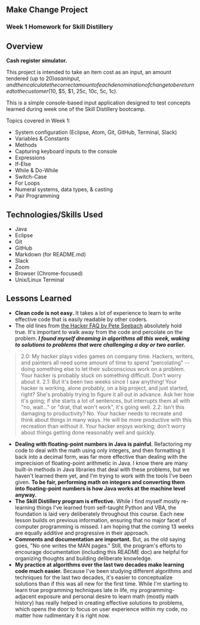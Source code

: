 ## Make Change Project

### Week 1 Homework for Skill Distillery

## Overview

**Cash register simulator.**

This project is intended to take an item cost as an input, an amount tendered (up to $20) as an input, and then calculate the correct amount of each denomination of change to be returned to the customer ($10, $5, $1, 25c, 10c, 5c, 1c).

This is a simple console-based input application designed to test concepts learned during week one of the Skill Distillery bootcamp.

Topics covered in Week 1:

* System configuration (Eclipse, Atom, Git, GitHub, Terminal, Slack)
* Variables & Constants
* Methods
* Capturing keyboard inputs to the console
* Expressions
* If-Else
* While & Do-While
* Switch-Case
* For Loops
* Numeral systems, data types, & casting
* Pair Programming
 

## Technologies/Skills Used

* Java
* Eclipse
* Git
* GitHub
* Markdown (for README.md)
* Slack
* Zoom
* Browser (Chrome-focused)
* Unix/Linux Terminal

## Lessons Learned

* **Clean code is not easy.**  It takes a lot of experience to learn to write effective code that is easily readable by other coders.
* The old lines from [the Hacker FAQ by Pete Seebach](https://www.seebs.net/faqs/hacker.html) absolutely hold true.  It's important to walk away from the code and percolate on the problem.  ***I found myself dreaming in algorithms all this week, waking to solutions to problems that were challenging a day or two earlier.***
>2.0: My hacker plays video games on company time.
>    Hackers, writers, and painters all need some amount of time to spend "percolating" -- doing something else to let their subconscious work on a problem. Your hacker is probably stuck on something difficult. Don't worry about it. 
>2.1: But it's been two weeks since I saw anything!
>    Your hacker is working, alone probably, on a big project, and just started, right? She's probably trying to figure it all out in advance. Ask her how it's going; if she starts a lot of sentences, but interrupts them all with "no, wait..." or "drat, that won't work", it's going well. 
>2.2: Isn't this damaging to productivity?
>    No. Your hacker needs to recreate and think about things in many ways. He will be more productive with this recreation than without it. Your hacker enjoys working; don't worry about things getting done reasonably well and quickly.
* **Dealing with floating-point numbers in Java is painful.** Refactoring my code to deal with the math using only integers, and then formatting it back into a decimal form, was far more effective than dealing with the imprecision of floating-point arithmetic in Java.  I know there are many built-in methods in Java libraries that deal with these problems, but we haven't learned them yet, and I'm trying to work with the tools I've been given.  **To be fair, performing math on integers and converting them into floating-point numbers is how Java works at the machine level anyway.**
* **The Skill Distillery program is effective.** While I find myself mostly re-learning things I've learned from self-taught Python and VBA, the foundation is laid very deliberately throughout this course.  Each new lesson builds on previous information, ensuring that no major facet of computer programming is missed.  I am hoping that the coming 13 weeks are equally additive and progressive in their approach.
* **Comments and documentation are important.** But, as the old saying goes, "No one writes the MAN pages."  Still, the program's efforts to encourage documentation (including this README doc) are helpful for organizing thoughts and building deliberate knowledge.
* **My practice at algorithms over the last two decades make learning code much easier.** Because I've been studying different algorithms and techniques for the last two decades, it's easier to conceptualize solutions than if this was all new for the first time.  While I'm starting to learn true programming techniques late in life, my programming-adjacent exposure and personal desire to learn math (mostly math history) has really helped in creating effective solutions to problems, which opens the door to focus on user experience within my code, no matter how rudimentary it is right now. 